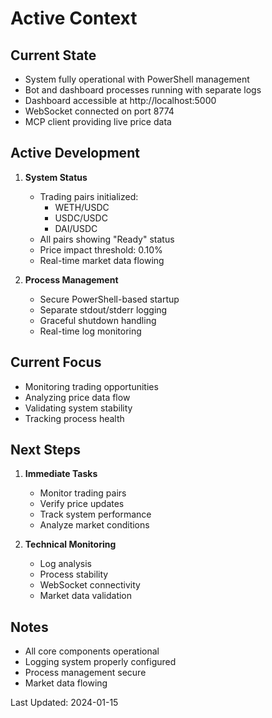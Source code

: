 # Active Context

## Current State
- System fully operational with PowerShell management
- Bot and dashboard processes running with separate logs
- Dashboard accessible at http://localhost:5000
- WebSocket connected on port 8774
- MCP client providing live price data

## Active Development
1. **System Status**
   - Trading pairs initialized:
     * WETH/USDC
     * USDC/USDC
     * DAI/USDC
   - All pairs showing "Ready" status
   - Price impact threshold: 0.10%
   - Real-time market data flowing

2. **Process Management**
   - Secure PowerShell-based startup
   - Separate stdout/stderr logging
   - Graceful shutdown handling
   - Real-time log monitoring

## Current Focus
- Monitoring trading opportunities
- Analyzing price data flow
- Validating system stability
- Tracking process health

## Next Steps
1. **Immediate Tasks**
   - Monitor trading pairs
   - Verify price updates
   - Track system performance
   - Analyze market conditions

2. **Technical Monitoring**
   - Log analysis
   - Process stability
   - WebSocket connectivity
   - Market data validation

## Notes
- All core components operational
- Logging system properly configured
- Process management secure
- Market data flowing

Last Updated: 2024-01-15
